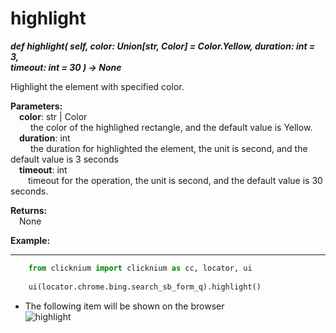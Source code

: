# highlight
***def highlight(
        self,
        color: Union[str, Color] = Color.Yellow,
        duration: int = 3,        
        timeout: int = 30
    ) -> None***  

Highlight the element with specified color.

**Parameters:**  
    &emsp;**color**: str | Color  
        &emsp;&emsp; the color of the highlighed rectangle, and the default value is Yellow.  
    &emsp;**duration**: int  
        &emsp;&emsp; the duration for highlighted the element, the unit is second, and the default value is 3 seconds         
    &emsp;**timeout**: int  
        &emsp;&emsp;timeout for the operation, the unit is second, and the default value is 30 seconds.  

**Returns:**  
    &emsp;None

**Example:**
***
```python
    from clicknium import clicknium as cc, locator, ui
    
    ui(locator.chrome.bing.search_sb_form_q).highlight()
```

- The following item will be shown on the browser  
![highlight](../../../img/highlight.png)